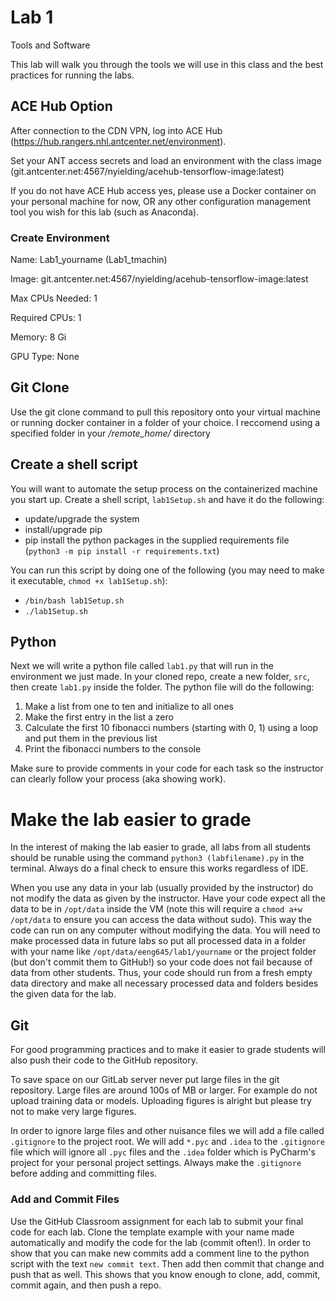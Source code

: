 # Lab 1
Tools and Software

This lab will walk you through the tools we will use in this class and the best practices for running the labs.

## ACE Hub Option
After connection to the CDN VPN, log into ACE Hub (https://hub.rangers.nhl.antcenter.net/environment). 

Set your ANT access secrets and load an environment with the class image (git.antcenter.net:4567/nyielding/acehub-tensorflow-image:latest)

If you do not have ACE Hub access yes, please use a Docker container on your personal machine for now, OR any other configuration management tool you wish for this lab (such as Anaconda). 


### Create Environment
Name:               Lab1_yourname (Lab1_tmachin)

Image:              git.antcenter.net:4567/nyielding/acehub-tensorflow-image:latest

Max CPUs Needed:    1

Required CPUs:      1

Memory:             8 Gi

GPU Type:           None

## Git Clone
Use the git clone command to pull this repository onto your virtual machine or running docker container in a folder of your choice.
I reccomend using a specified folder in your */remote_home/* directory

## Create a shell script
You will want to automate the setup process on the containerized machine you start up.  Create a shell script, `lab1Setup.sh` and have it do the following:

- update/upgrade the system
- install/upgrade pip
- pip install the python packages in the supplied requirements file (`python3 -m pip install -r requirements.txt`)

You can run this script by doing one of the following (you may need to make it executable, `chmod +x lab1Setup.sh`):

- `/bin/bash lab1Setup.sh`
- `./lab1Setup.sh`
 
## Python
Next we will write a python file called `lab1.py` that will run in the environment we just made.  In your cloned repo, create a new folder, `src`, then create `lab1.py` inside the folder.  The python file will do the following:

1. Make a list from one to ten and initialize to all ones
2. Make the first entry in the list a zero
3. Calculate the first 10 fibonacci numbers (starting with 0, 1) using a loop and put them in the previous list
4. Print the fibonacci numbers to the console

Make sure to provide comments in your code for each task so the instructor can clearly follow your process (aka showing work). 

# Make the lab easier to grade
In the interest of making the lab easier to grade, all labs from all students should be runable using the command `python3 (labfilename).py` in the terminal.  Always do a final check to ensure this works regardless of IDE.

When you use any data in your lab (usually provided by the instructor) do not modify the data as given by the instructor. Have your code expect all the data to be in `/opt/data` inside the VM (note this will require a `chmod a+w /opt/data` to ensure you can access the data without sudo). This way the code can run on any computer without modifying the data. You will need to make processed data in future labs so put all processed data in a folder with your name like `/opt/data/eeng645/lab1/yourname` or the project folder (but don't commit them to GitHub!) so your code does not fail because of data from other students. Thus, your code should run from a fresh empty data directory and make all necessary processed data and folders besides the given data for the lab.


## Git
For good programming practices and to make it easier to grade students will also push their code to the GitHub repository. 

To save space on our GitLab server never put large files in the git repository. Large files are around 100s of MB or larger. For example do not upload training data or models. Uploading figures is alright but please try not to make very large figures.

In order to ignore large files and other nuisance files we will add a file called `.gitignore` to the project root. We will add `*.pyc` and `.idea` to the `.gitignore` file which will ignore all `.pyc` files and the `.idea` folder which is PyCharm's project for your personal project settings. Always make the `.gitignore` before adding and committing files.

### Add and Commit Files
Use the GitHub Classroom assignment for each lab to submit your final code for each lab. Clone the template example with your name made automatically and modify the code for the lab (commit often!). In order to show that you can make new commits add a comment line to the python script with the text `new commit text`. Then add then commit that change and push that as well. This shows that you know enough to clone, add, commit, commit again, and then push a repo. 
